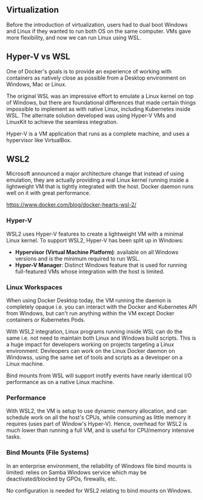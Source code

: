 ## Virtualization

Before the introduction of virtualization, users had to dual boot Windows and Linux if they wanted to run both OS on the same computer. VMs gave more flexibility, and now we can run Linux using WSL.

## Hyper-V vs WSL

One of Docker's goals is to provide an experience of working with containers as natively close as possible from a Desktop environment on Windows, Mac or Linux.

The original WSL was an impressive effort to emulate a Linux kernel on top of Windows, but there are foundational differences that made certain things impossible to implement as with native Linux, including Kubernetes inside WSL. The alternate solution developed was using Hyper-V VMs and LinuxKit to achieve the seamless integration.

Hyper-V is a VM application that runs as a complete machine, and uses a hypervisor like VirtualBox.

## WSL2

Microsoft announced a major architecture change that instead of using emulation, they are actually providing a real Linux kernel running inside a lightweight VM that is tightly integrated with the host. Docker daemon runs well on it with great performance.

https://www.docker.com/blog/docker-hearts-wsl-2/

### Hyper-V

WSL2 uses Hyper-V features to create a lightweight VM with a minimal Linux kernel. To support WSL2, Hyper-V has been split up in Windows:

- **Hypervisor (Virtual Machine Platform)**: available on all Windows versions and is the minimum required to run WSL.
- **Hyper-V Manager**: Distinct Windows feature that is used for running full-featured VMs whose integration with the host is limited.

### Linux Workspaces

When using Docker Desktop today, the VM running the daemon is completely opaque i.e. you can interact with the Docker and Kubernetes API from Windows, but can't run anything within the VM except Docker containers or Kubernetes Pods.

With WSL2 integration, Linux programs running inside WSL can do the same i.e. not need to maintain both Linux and Windows build scripts. This is a huge impact for developers working on projects targeting a Linux environment. Devleopers can work on the Linux Docker daemon on Windowss, using the same set of tools and scripts as a developer on a Linux machine.

Bind mounts from WSL will support inotify events have nearly identical I/O performance as on a native Linux machine.

### Performance

With WSL2, the VM is setup to use dynamic memory allocation, and can schedule work on all the host's CPUs, while consuming as little memory it requires (uses part of Window's Hyper-V). Hence, overhead for WSL2 is much lower than running a full VM, and is useful for CPU/memory intensive tasks.

### Bind Mounts (File Systems)

In an enterprise environment, the reliability of Windows file bind mounts is limited: relies on Samba Windows service which may be deactivated/blocked by GPOs, firewalls, etc.

No configuration is needed for WSL2 relating to bind mounts on Windows.

